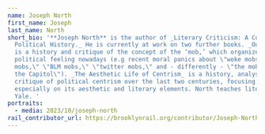 ```yaml
---
name: Joseph North
first_name: Joseph
last_name: North
short_bio: '**Joseph North** is the author of _Literary Criticism: A Concise
  Political History._ He is currently at work on two further books. _Our Mobs_
  is a history and critique of the concept of the ‘mob,’ which organizes so much
  political feeling nowadays (e.g recent moral panics about \"woke mobs,\" \"antifa
  mobs,\" \"BLM mobs,\" \"twitter mobs,\" and - differently - \"the mob that stormed
  the Capitol\"). _The Aesthetic Life of Centrism_ is a history, analysis and
  critique of political centrism over the last two centuries, focusing
  especially on its aesthetic and literary elements. North teaches literature at
  Yale. '
portraits:
  - media: 2023/10/joseph-north
rail_contributor_url: https://brooklynrail.org/contributor/Joseph-North
---
```

